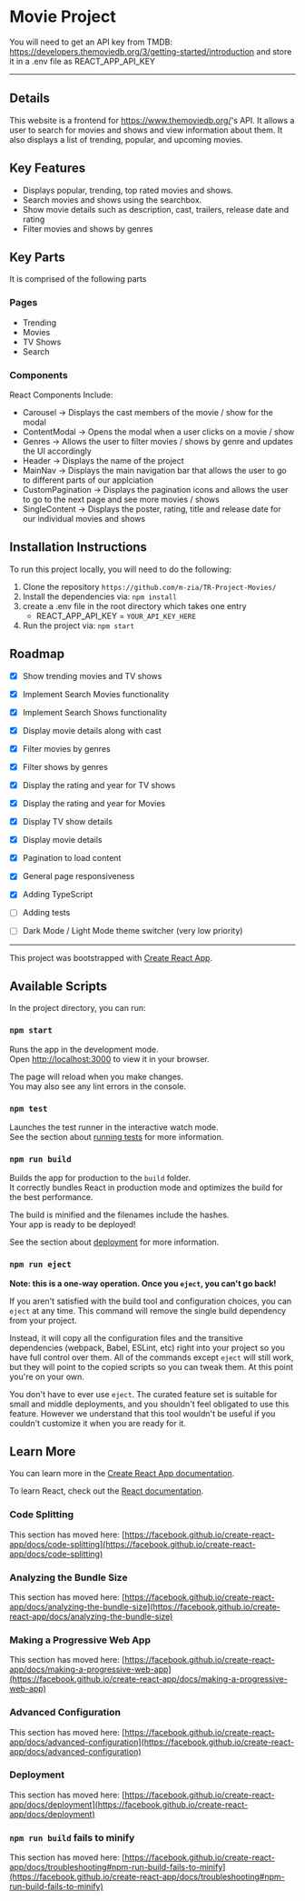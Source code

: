 # Movie Project

You will need to get an API key from TMDB: https://developers.themoviedb.org/3/getting-started/introduction and store it in a .env file as REACT_APP_API_KEY

--------------------

## Details

This website is a frontend for <https://www.themoviedb.org/>'s API. It allows a user to search for movies and shows and view information about them. It also displays a list of trending, popular, and upcoming movies.

## Key Features

- Displays popular, trending, top rated movies and shows.
- Search movies and shows using the searchbox.
- Show movie details such as description, cast, trailers, release date and rating
- Filter movies and shows by genres

## Key Parts

It is comprised of the following parts

### Pages

- Trending
- Movies
- TV Shows
- Search

### Components

React Components Include:

- Carousel -> Displays the cast members of the movie / show for the modal
- ContentModal -> Opens the modal when a user clicks on a movie / show
- Genres -> Allows the user to filter movies / shows by genre and updates the UI accordingly
- Header -> Displays the name of the project
- MainNav -> Displays the main navigation bar that allows the user to go to different parts of our applciation
- CustomPagination -> Displays the pagination icons and allows the user to go to the next page and see more movies / shows
- SingleContent -> Displays the poster, rating, title and release date for our individual movies and shows


## Installation Instructions

To run this project locally, you will need to do the following:

1. Clone the repository `https://github.com/m-zia/TR-Project-Movies/`
2. Install the dependencies via: `npm install`
3. create a .env file in the root directory which takes one entry
   - REACT_APP_API_KEY = `YOUR_API_KEY_HERE`
4. Run the project via: `npm start`


## Roadmap

- [x] Show trending movies and TV shows
- [x] Implement Search Movies functionality
- [x] Implement Search Shows functionality
- [x] Display movie details along with cast
- [x] Filter movies by genres
- [x] Filter shows by genres
- [x] Display the rating and year for TV shows
- [x] Display the rating and year for Movies
- [x] Display TV show details
- [x] Display movie details
- [x] Pagination to load content 
- [x] General page responsiveness
- [x] Adding TypeScript
- [ ] Adding tests
- [ ] Dark Mode / Light Mode theme switcher (very low priority)



---------------------
This project was bootstrapped with [Create React App](https://github.com/facebook/create-react-app).

## Available Scripts

In the project directory, you can run:

### `npm start`

Runs the app in the development mode.\
Open [http://localhost:3000](http://localhost:3000) to view it in your browser.

The page will reload when you make changes.\
You may also see any lint errors in the console.

### `npm test`

Launches the test runner in the interactive watch mode.\
See the section about [running tests](https://facebook.github.io/create-react-app/docs/running-tests) for more information.

### `npm run build`

Builds the app for production to the `build` folder.\
It correctly bundles React in production mode and optimizes the build for the best performance.

The build is minified and the filenames include the hashes.\
Your app is ready to be deployed!

See the section about [deployment](https://facebook.github.io/create-react-app/docs/deployment) for more information.

### `npm run eject`

**Note: this is a one-way operation. Once you `eject`, you can't go back!**

If you aren't satisfied with the build tool and configuration choices, you can `eject` at any time. This command will remove the single build dependency from your project.

Instead, it will copy all the configuration files and the transitive dependencies (webpack, Babel, ESLint, etc) right into your project so you have full control over them. All of the commands except `eject` will still work, but they will point to the copied scripts so you can tweak them. At this point you're on your own.

You don't have to ever use `eject`. The curated feature set is suitable for small and middle deployments, and you shouldn't feel obligated to use this feature. However we understand that this tool wouldn't be useful if you couldn't customize it when you are ready for it.

## Learn More

You can learn more in the [Create React App documentation](https://facebook.github.io/create-react-app/docs/getting-started).

To learn React, check out the [React documentation](https://reactjs.org/).

### Code Splitting

This section has moved here: [https://facebook.github.io/create-react-app/docs/code-splitting](https://facebook.github.io/create-react-app/docs/code-splitting)

### Analyzing the Bundle Size

This section has moved here: [https://facebook.github.io/create-react-app/docs/analyzing-the-bundle-size](https://facebook.github.io/create-react-app/docs/analyzing-the-bundle-size)

### Making a Progressive Web App

This section has moved here: [https://facebook.github.io/create-react-app/docs/making-a-progressive-web-app](https://facebook.github.io/create-react-app/docs/making-a-progressive-web-app)

### Advanced Configuration

This section has moved here: [https://facebook.github.io/create-react-app/docs/advanced-configuration](https://facebook.github.io/create-react-app/docs/advanced-configuration)

### Deployment

This section has moved here: [https://facebook.github.io/create-react-app/docs/deployment](https://facebook.github.io/create-react-app/docs/deployment)

### `npm run build` fails to minify

This section has moved here: [https://facebook.github.io/create-react-app/docs/troubleshooting#npm-run-build-fails-to-minify](https://facebook.github.io/create-react-app/docs/troubleshooting#npm-run-build-fails-to-minify)